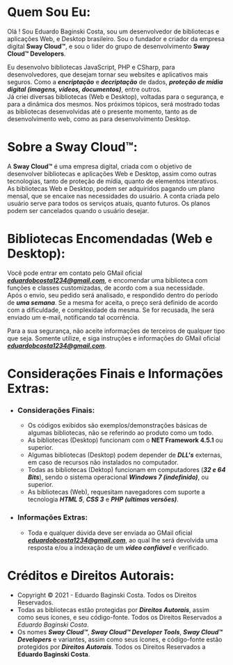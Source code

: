 # Quem Sou Eu:

Olá ! Sou Eduardo Baginski Costa, sou um desenvolvedor de bibliotecas e aplicações Web, e Desktop brasileiro. Sou o fundador e criador da empresa digital **Sway Cloud™**, e sou o lider do grupo de desenvolvimento **Sway Cloud™ Developers**.
  
Eu desenvolvo bibliotecas JavaScript, PHP e CSharp, para desenvolvedores, que desejam tornar seu websites e aplicativos mais seguros. Como a ***encriptação*** e ***decriptação*** de dados, ***proteção de mídia digital (imagens, vídeos, documentos)***, entre outros.  
Já criei diversas bibliotecas (Web e Desktop), voltadas para o segurança, e para a dinâmica dos mesmos. Nos próximos tópicos, será mostrado todas as bibliotecas desenvolvidas até o presente momento, tanto as de desenvolvimento web, como as para desenvolvimento Desktop.

[comment]: --------------------------------------------------------------------------

# Sobre a Sway Cloud™:

A **Sway Cloud™** é uma empresa digital, criada com o objetivo de desenvolver bibliotecas e aplicações Web e Desktop, assim como outras tecnologias, tanto de proteção de mídia, quanto de elementos interativos. As bibliotecas Web e Desktop, podem ser adquiridos pagando um plano mensal, que se encaixe nas necessidades do usuário. A conta criada pelo usuário serve para todos os serviços atuais, quanto futuros. Os planos podem ser cancelados quando o usuário desejar.

[comment]: --------------------------------------------------------------------------

# Bibliotecas Encomendadas (Web e Desktop):

Você pode entrar em contato pelo GMail oficial ***eduardobcosta1234@gmail.com***, e encomendar uma biblioteca com funções e classes customizadas, de acordo com a sua necessidade.  
Após o envio, seu pedido será analisado, e respondido dentro do período de ***uma semana***. Se a mesma for aceita, o preço será definido de acordo com a dificuldade, e complexidade da mesma. Se for recusada, lhe será enviado um e-mail, notificando tal ocorrência.  
  
Para a sua segurança, não aceite informações de terceiros de qualquer tipo que seja. Somente utilize, e siga instruções e informações do GMail oficial ***eduardobcosta1234@gmail.com***.

[comment]: --------------------------------------------------------------------------

# Considerações Finais e Informações Extras:

* ### Considerações Finais:
  * Os códigos exibidos são exemplos/demonstrações básicas de algumas bibliotecas, não se referindo ao produto como um todo.
  * As bibliotecas (Desktop) funcionam com o **NET Framework 4.5.1** ou superior.
  * Algumas bibliotecas (Desktop) podem depender de ***DLL's*** externas, em caso de recursos não instalados no computador.
  * Todas as bibliotecas (Dektop) funcionam em computadores (***32 e 64 Bits***), sendo o sistema operacional ***Windows 7 (indefinido)***, ou superior.
  * As bibliotecas (Web), requesitam navegadores com suporte a tecnologia ***HTML 5***, ***CSS 3*** e ***PHP (ultimas versões)***.

* ### Informações Extras:
  * Toda e qualquer dúvida deve ser enviada ao GMail oficial ***eduardobcosta1234@gmail.com***, ao qual lhe será devolvida uma resposta e/ou a indexação de um ***vídeo confiável*** e verificado.

[comment]: --------------------------------------------------------------------------
  
# Créditos e Direitos Autorais:

* Copyright © 2021 - Eduardo Baginski Costa. Todos os Direitos Reservados.  
* Todas as bibliotecas estão protegidas por ***Direitos Autorais***, assim como seus ícones, e seu código-fonte. Todos os Direitos Reservados a *Eduardo Baginski Costa*.  
* Os nomes ***Sway Cloud™***, ***Sway Cloud™ Developer Tools***, ***Sway Cloud™ Developers*** e variantes, assim como seus ícones, e código-fonte estão protegidos por ***Direitos Autorais***. Todos os Direitos Reservados a **Eduardo Baginski Costa**.

















